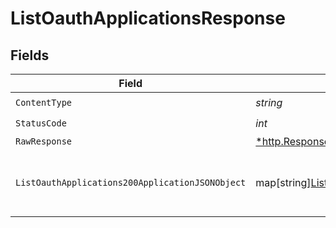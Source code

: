 # ListOauthApplicationsResponse


## Fields

| Field                                                                                                                    | Type                                                                                                                     | Required                                                                                                                 | Description                                                                                                              |
| ------------------------------------------------------------------------------------------------------------------------ | ------------------------------------------------------------------------------------------------------------------------ | ------------------------------------------------------------------------------------------------------------------------ | ------------------------------------------------------------------------------------------------------------------------ |
| `ContentType`                                                                                                            | *string*                                                                                                                 | :heavy_check_mark:                                                                                                       | N/A                                                                                                                      |
| `StatusCode`                                                                                                             | *int*                                                                                                                    | :heavy_check_mark:                                                                                                       | N/A                                                                                                                      |
| `RawResponse`                                                                                                            | [*http.Response](https://pkg.go.dev/net/http#Response)                                                                   | :heavy_minus_sign:                                                                                                       | N/A                                                                                                                      |
| `ListOauthApplications200ApplicationJSONObject`                                                                          | map[string][ListOauthApplications200ApplicationJSON](../../models/operations/listoauthapplications200applicationjson.md) | :heavy_minus_sign:                                                                                                       | Returns a list of the organization's oauth applications                                                                  |